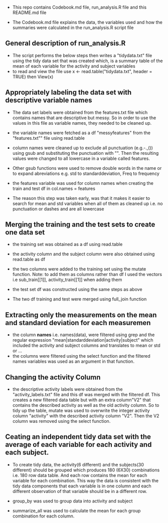 - This repo contains Codebook.md file, run_analysis.R file and this README.md file

- The Codebook.md file explains the data, the variables used and how the summaries were calculated in the run_analysis.R script file  


## General description of run_analysis.R
- The script performs the below steps then writes a "tidydata.txt" file using the tidy data set that was created which, is a summary table of the mean of each variable for the activity and subject variables
- to read and view the file use x <- read.table("tidydata.txt", header = TRUE) then View(x)

## Appropriately labeling the data set with descriptive variable names

- The data set labels were obtained from the features.txt file which contains names that are descriptive but messy. So in order to use the values in this file as variable names, they needed to be cleaned up. 

- the variable names were fetched as a df "messyfeatures" from the "features.txt"" file  using read.table

- column names were cleaned up to exclude all punctuation (e.g.-.,()) using gsub and substituting the punctuation with "". Then the resulting values were changed to all lowercase in a variable called features.

- Other gsub functions were used to remove double words in the name or to expand abreviations e.g. std to standarddeviation, Freq to frequency

- the features variable was used for column names when creating the train and test df in col.names = features

- The reason this step was taken early, was that it makes it easier to search for mean and std variables when all of them as cleaned up i.e. no punctuation or dashes and are all lowercase

## Merging the training and the test sets to create one data set

- the training set was obtained as a df using read.table

- the activity column and the subject column were also obtained using read.table as df

- the two columns were added to the training set using the mutate function. Note: to add them as columns rather than df I used the vectors i.e sub_train[[1]], activity_train[[1]] when adding them 

- the test set df was constructed using the same steps as above

- The two df training and test were merged using full_join function

## Extracting only the measurements on the mean and standard deviation for each measuremen

- the column **names**  i.e. names(data), were filtered using  grep and the regular expression "mean|standarddeviation|activity|subject" which included the activity and subject columns and translates to mean or std or ... 
- the columns were filtered using the select function and the filtered names variables was used as an argument in that function.

## Changing the activity Column 
- the descriptive activity labels were obtained from the "activity_labels.txt" file and this df was merged with the filtered df. This creates a new filtered data table but with an extra column"V2" that contains the described activity as well as the old activity column.  So to tidy up the table, mutate was used to overwrite the integer activity column "activity" with the described activity column "V2". Then the V2 column was removed using the select function. 

## Ceating an independent tidy data set with the average of each variable for each activity and each subject.

- To create tidy data, the activity(6 different) and the subjects(30 different) should be grouped which produces 180 (6X30) combinations i.e. 180 row data table. And each row contains the mean for each variable for each combination. This way the data is consistent with the tidy data components that each variable is in one column and each different observation of that variable should be in a different row.

- group_by was used to group data into activity and subject

- summarize_all was used to calculate the mean for each group combination for each column. 

